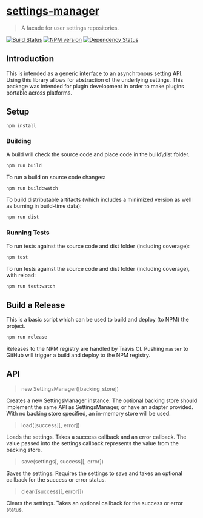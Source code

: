 # [settings-manager](https://github.com/hal313/settings-manager)

> A facade for user settings repositories.

[![Build Status](http://img.shields.io/travis/hal313/settings-manager/master.svg?style=flat-square)](https://travis-ci.org/hal313/settings-manager)
[![NPM version](http://img.shields.io/npm/v/settings-manager.svg?style=flat-square)](https://www.npmjs.com/package/settings-manager)
[![Dependency Status](http://img.shields.io/david/hal313/settings-manager.svg?style=flat-square)](https://david-dm.org/hal313/settings-manager)

## Introduction

This is intended as a generic interface to an asynchronous setting API. Using this library allows for abstraction of the underlying settings. This package was intended for plugin development in order to make plugins portable across platforms.

## Setup

```bash
npm install
```

### Building

A build will check the source code and place code in the build\dist folder.

```bash
npm run build
```

To run a build on source code changes:

```bash
npm run build:watch
```

To build distributable artifacts (which includes a minimized version as well as burning in build-time data):

```bash
npm run dist
```

### Running Tests

To run tests against the source code and dist folder (including coverage):

```bash
npm test
```

To run tests against the source code and dist folder (including coverage), with reload:

```bash
npm run test:watch
```

## Build a Release

This is a basic script which can be used to build and deploy (to NPM) the project.

```bash
npm run release
```

Releases to the NPM registry are handled by Travis CI. Pushing `master` to GitHub will trigger a build and deploy to the NPM registry.

## API

> new SettingsManager([backing_store])

Creates a new SettingsManager instance. The optional backing store should implement the same API as SettingsManager, or have an adapter provided. With no backing store specified, an in-memory store will be used.

> load([success][, error])

Loads the settings. Takes a success callback and an error callback. The value passed into the settings callback represents the value from the backing store.

> save(settings[, success][, error])

Saves the settings. Requires the settings to save and takes an optional callback for the success or error status.

> clear([success][, error]])

Clears the settings. Takes an optional callback for the success or error status.
